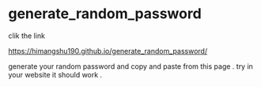 # generate_random_password
clik the link 

https://himangshu190.github.io/generate_random_password/


generate your random password and copy and paste from this page . try in your website it should work .
